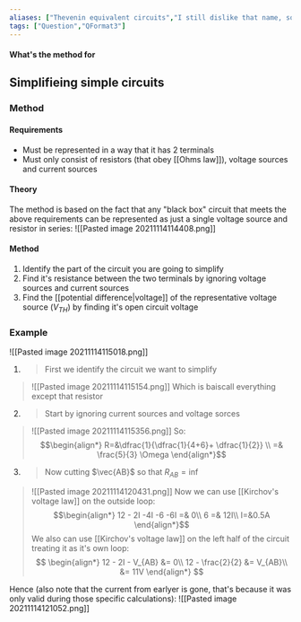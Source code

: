 ```yaml
---
aliases: ["Thevenin equivalent circuits","I still dislike that name, so he dons't be to be the file name","Thevinins theorem"]
tags: ["Question","QFormat3"]
---
```


#### What's the method for
## Simplifieing simple circuits
### Method
#### Requirements
- Must be represented in a way that it has 2 terminals
- Must only consist of resistors (that obey [[Ohms law]]), voltage sources and current sources

#### Theory
The method is based on the fact that any "black box" circuit that meets the above requirements can be represented as just a single voltage source and resistor in series:
![[Pasted image 20211114114408.png]]

#### Method
1) Identify the part of the circuit you are going to simplify
2) Find it's resistance between the two terminals by ignoring voltage sources and current sources
3) Find the [[potential difference|voltage]] of the representative voltage source ($V_{TH}$) by finding it's open circuit voltage

### Example
 ![[Pasted image 20211114115018.png]]
 
 1) > First we identify the circuit we want to simplify
 > ![[Pasted image 20211114115154.png]]
> Which is baiscall everything except that resistor

2) > Start by ignoring current sources and voltage sorces 
> ![[Pasted image 20211114115356.png]]
> So: 
> $$\begin{align*}
R=&\dfrac{1}{\dfrac{1}{4+6}+ \dfrac{1}{2}}  \\
=& \frac{5}{3} \Omega
\end{align*}$$

3) > Now cutting $\vec{AB}$ so that $R_{AB} = \inf$
> ![[Pasted image 20211114120431.png]] 
> Now we can use [[Kirchov's voltage law]] on the outside loop:
> $$\begin{align*}
12 - 2I -4I -6 -6I =& 0\\
6 =& 12I\\
I=&0.5A
\end{align*}$$
> We also can use [[Kirchov's voltage law]] on the left half of the circuit treating it as it's own loop:
> $$ \begin{align*}
12 - 2I - V_{AB} &= 0\\
12 - \frac{2}{2} &= V_{AB}\\
&= 11V 
\end{align*} $$

Hence (also note that the current from earlyer is gone, that's because it was only valid during those specific calculations):
![[Pasted image 20211114121052.png]]